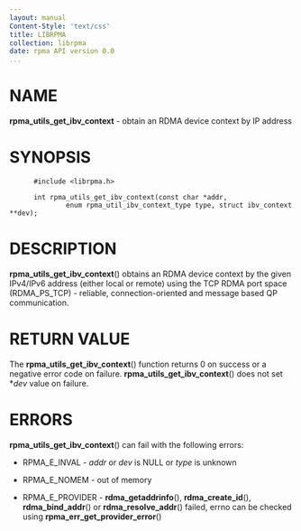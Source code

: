 ```yaml
---
layout: manual
Content-Style: 'text/css'
title: LIBRPMA
collection: librpma
date: rpma API version 0.0
...
```


[comment]: <> (SPDX-License-Identifier: BSD-3-Clause)
[comment]: <> (Copyright 2020, Intel Corporation)

NAME
====

**rpma\_utils\_get\_ibv\_context** - obtain an RDMA device context by IP
address

SYNOPSIS
========

          #include <librpma.h>

          int rpma_utils_get_ibv_context(const char *addr,
                  enum rpma_util_ibv_context_type type, struct ibv_context **dev);

DESCRIPTION
===========

**rpma\_utils\_get\_ibv\_context**() obtains an RDMA device context by
the given IPv4/IPv6 address (either local or remote) using the TCP RDMA
port space (RDMA\_PS\_TCP) - reliable, connection-oriented and message
based QP communication.

RETURN VALUE
============

The **rpma\_utils\_get\_ibv\_context**() function returns 0 on success
or a negative error code on failure.
**rpma\_utils\_get\_ibv\_context**() does not set \**dev* value on
failure.

ERRORS
======

**rpma\_utils\_get\_ibv\_context**() can fail with the following errors:

-   RPMA\_E\_INVAL - *addr* or *dev* is NULL or *type* is unknown

-   RPMA\_E\_NOMEM - out of memory

-   RPMA\_E\_PROVIDER - **rdma\_getaddrinfo**(), **rdma\_create\_id**(),
    **rdma\_bind\_addr**() or **rdma\_resolve\_addr**() failed, errno
    can be checked using **rpma\_err\_get\_provider\_error**()
